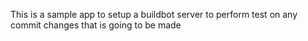 This is a sample app to setup a buildbot server to perform test on any commit changes that is going to be made
